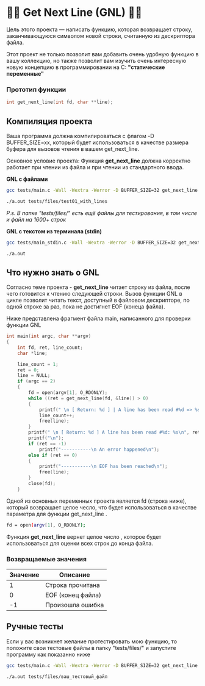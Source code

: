 # :lotus_position_man:  Get Next Line (GNL)  :lotus_position_man:


Цель этого проекта — написать функцию, которая возвращает строку, заканчивающуюся символом новой строки, считанную из дескриптора файла.

Этот проект не только позволит вам добавить очень удобную функцию в вашу коллекцию, но также позволит вам изучить очень интересную новую концепцию в программировании на C:
**"статические переменные"**

### Прототип функции
```c
int	get_next_line(int fd, char **line);
```
## Компиляция проекта 

Ваша программа должна компилироваться с флагом -D BUFFER_SIZE=xx, который будет использоваться в качестве размера буфера для вызовов чтения в вашем get_next_line.

Основное условие проекта: Функция **get_next_line** должна корректно работает при чтении из файла и при чтении из стандартного ввода.


**GNL с файлами**
```bash
gcc tests/main.c -Wall -Wextra -Werror -D BUFFER_SIZE=32 get_next_line.c get_next_line_utils.c

./a.out tests/files/test01_with_lines
```
*P.s. В папке "tests/files/" есть ещё файлы для тестирования, в том числе и файл на 1600+ строк*


**GNL с текстом из терминала (stdin)**
```bash
gcc tests/main_stdin.c -Wall -Wextra -Werror -D BUFFER_SIZE=32 get_next_line.c get_next_line_utils.c

./a.out
```


## Что нужно знать о GNL

Согласно теме проекта - **get_next_line** читает строку из файла, после чего готовится к чтению следующей строки. Вызов функции GNL в цикле позволит читать текст, доступный в файловом дескрипторе, по одной строке за раз, пока не достигнет EOF (конеца файла).

Ниже представлена фрагмент файла main, написанного для проверки функции GNL

```c
int main(int argc, char **argv)
{
	int fd, ret, line_count;
	char *line;

	line_count = 1;
	ret = 0;
	line = NULL;
	if (argc == 2)
	{
		fd = open(argv[1], O_RDONLY);
		while ((ret = get_next_line(fd, &line)) > 0)
		{
			printf(" \n [ Return: %d ] | A line has been read #%d => %s\n", ret, line_count, line);
			line_count++;
			free(line);
		}
		printf(" \n [ Return: %d ] A line has been read #%d: %s\n", ret, line_count++, line);
		printf("\n");
		if (ret == -1)
			printf("-----------\n An error happened\n");
		else if (ret == 0)
		{
			printf("-----------\n EOF has been reached\n");
			free(line);
		}
		close(fd);
	}
```

Одной из основных переменных проекта является fd (строка ниже), который возвращает целое чесло, что будет использоваться в качестве параметра для функции get_next_line .
```bash
fd = open(argv[1], O_RDONLY);
```

Функция **get_next_line** вернет целое число , которое будет использоваться для оценки всех строк до конца файла.

### Возвращаемые значения
 | Значение | Описание         |
 |-----------|----------------------|
 |  1| Строка прочитана |
 |  0| EOF (конец файла) |
 |  -1| Произошла ошибка |

 ## Ручные тесты

 Если у вас возникнет желание протестировать мою функцию, то положите свои тестовые файлы в папку "tests/files/" и запустите программу как показанно ниже
 ```bash
gcc tests/main.c -Wall -Wextra -Werror -D BUFFER_SIZE=32 get_next_line.c get_next_line_utils.c

./a.out tests/files/ваш_тестовый_файл
```